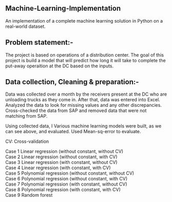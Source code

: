 ## Machine-Learning-Implementation

An implementation of a complete machine learning solution in Python on a real-world dataset. 


## Problem statement:-

The project is based on operations of a distribution center. The goal of this project is build a model that will predict how long it will take to complete the put-away operaition at the DC based on the inputs.

## Data collection, Cleaning & preparation:-

Data was collected over a month by the receivers present at the DC who are unloading trucks as they come in. After that, data was entered into Excel. Analyzed the data to look for missing values and any other discrepancies. Cross-checked the data from SAP and removed data that were not matching from SAP.  

Using collected data, I 
Various machine learning models were built, as we can see above, and evaluated. Used Mean-sq-error to evaluate.




CV: Cross-validation

Case 1	Linear regression (without constant, without CV)		
Case 2	Linear regression (without constant, with CV)		
Case 3	Linear regression (with constant, without CV)		
Case 4	Linear regression (with constant, with CV)		
Case 5	Polynomial regression (without constant, without CV)		
Case 6	Polynomial regression (without constant, with CV)		
Case 7	Polynomial regression (with constant, without CV)		
Case 8	Polynomial regression (with constant, with CV)		
Case 9	Random forest		
			

